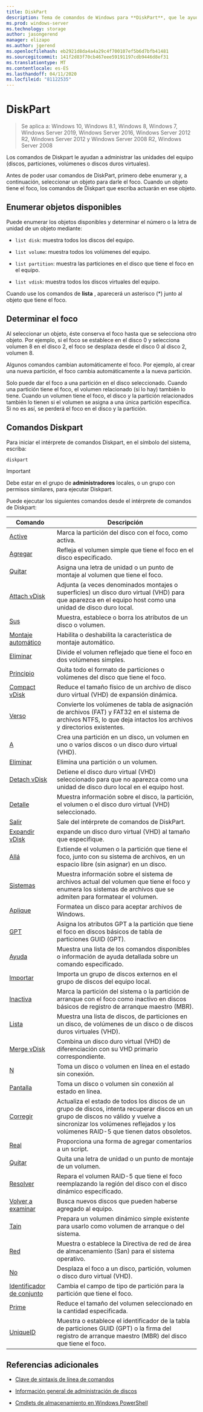 ```yaml
---
title: DiskPart
description: Tema de comandos de Windows para **DiskPart**, que le ayuda a administrar las unidades del equipo.
ms.prod: windows-server
ms.technology: storage
author: jasongerend
manager: elizapo
ms.author: jgerend
ms.openlocfilehash: eb2921d8da4a4a29c4f700107ef5b6d7bfb41481
ms.sourcegitcommit: 141f2d83f70cb467eee59191197cdb9446d8ef31
ms.translationtype: MT
ms.contentlocale: es-ES
ms.lasthandoff: 04/11/2020
ms.locfileid: "81122535"
---
```

# <a name="diskpart"></a>DiskPart

>Se aplica a: Windows 10, Windows 8.1, Windows 8, Windows 7, Windows Server 2019, Windows Server 2016, Windows Server 2012 R2, Windows Server 2012 y Windows Server 2008 R2, Windows Server 2008

Los comandos de Diskpart le ayudan a administrar las unidades del equipo (discos, particiones, volúmenes o discos duros virtuales).

Antes de poder usar comandos de DiskPart, primero debe enumerar y, a continuación, seleccionar un objeto para darle el foco. Cuando un objeto tiene el foco, los comandos de Diskpart que escriba actuarán en ese objeto.

## <a name="list-available-objects"></a>Enumerar objetos disponibles

Puede enumerar los objetos disponibles y determinar el número o la letra de unidad de un objeto mediante:

- `list disk`: muestra todos los discos del equipo.

- `list volume`: muestra todos los volúmenes del equipo.

- `list partition`: muestra las particiones en el disco que tiene el foco en el equipo.

- `list vdisk`: muestra todos los discos virtuales del equipo.

Cuando use los comandos de **lista** , aparecerá un asterisco (*) junto al objeto que tiene el foco.

## <a name="determine-focus"></a>Determinar el foco

Al seleccionar un objeto, éste conserva el foco hasta que se selecciona otro objeto. Por ejemplo, si el foco se establece en el disco 0 y selecciona volumen 8 en el disco 2, el foco se desplaza desde el disco 0 al disco 2, volumen 8.

Algunos comandos cambian automáticamente el foco. Por ejemplo, al crear una nueva partición, el foco cambia automáticamente a la nueva partición.

Solo puede dar el foco a una partición en el disco seleccionado. Cuando una partición tiene el foco, el volumen relacionado (si lo hay) también lo tiene. Cuando un volumen tiene el foco, el disco y la partición relacionados también lo tienen si el volumen se asigna a una única partición específica. Si no es así, se perderá el foco en el disco y la partición.

## <a name="diskpart-commands"></a>Comandos Diskpart

Para iniciar el intérprete de comandos Diskpart, en el símbolo del sistema, escriba:

```
diskpart
```

> [!IMPORTANT]
> Debe estar en el grupo de **administradores** locales, o un grupo con permisos similares, para ejecutar Diskpart.

Puede ejecutar los siguientes comandos desde el intérprete de comandos de Diskpart:

| Comando | Descripción |
| ------- | ----------- |
| [Active](active.md) | Marca la partición del disco con el foco, como activa. |
| [Agregar](add.md) | Refleja el volumen simple que tiene el foco en el disco especificado. |
| [Quitar](assign.md) | Asigna una letra de unidad o un punto de montaje al volumen que tiene el foco. |
| [Attach vDisk](attach-vdisk.md) | Adjunta (a veces denominados montajes o superficies) un disco duro virtual (VHD) para que aparezca en el equipo host como una unidad de disco duro local. |
| [Sus](attributes.md) | Muestra, establece o borra los atributos de un disco o volumen. |
| [Montaje automático](automount.md) | Habilita o deshabilita la característica de montaje automático. | 
| [Eliminar](break.md) | Divide el volumen reflejado que tiene el foco en dos volúmenes simples. |
| [Principio](clean.md) | Quita todo el formato de particiones o volúmenes del disco que tiene el foco. |
| [Compact vDisk](compact-vdisk.md) | Reduce el tamaño físico de un archivo de disco duro virtual (VHD) de expansión dinámica. |
| [Verso](convert.md) | Convierte los volúmenes de tabla de asignación de archivos (FAT) y FAT32 en el sistema de archivos NTFS, lo que deja intactos los archivos y directorios existentes. |
| [A](create.md) | Crea una partición en un disco, un volumen en uno o varios discos o un disco duro virtual (VHD). |
| [Eliminar](delete.md) | Elimina una partición o un volumen. |
| [Detach vDisk](detach-vdisk.md) | Detiene el disco duro virtual (VHD) seleccionado para que no aparezca como una unidad de disco duro local en el equipo host. |
| [Detalle](detail.md) | Muestra información sobre el disco, la partición, el volumen o el disco duro virtual (VHD) seleccionado. |
| [Salir](exit.md) | Sale del intérprete de comandos de DiskPart. |
| [Expandir vDisk](expand-vdisk.md) | expande un disco duro virtual (VHD) al tamaño que especifique. |
| [Allá](extend.md) | Extiende el volumen o la partición que tiene el foco, junto con su sistema de archivos, en un espacio libre (sin asignar) en un disco. |
| [Sistemas](filesystems.md) | Muestra información sobre el sistema de archivos actual del volumen que tiene el foco y enumera los sistemas de archivos que se admiten para formatear el volumen. |
| [Aplique](format.md) | Formatea un disco para aceptar archivos de Windows. |
| [GPT](gpt.md) | Asigna los atributos GPT a la partición que tiene el foco en discos básicos de tabla de particiones GUID (GPT). |
| [Ayuda](help.md) | Muestra una lista de los comandos disponibles o información de ayuda detallada sobre un comando especificado. |
| [Importar](import.md) | Importa un grupo de discos externos en el grupo de discos del equipo local. |
| [Inactiva](inactive.md) | Marca la partición del sistema o la partición de arranque con el foco como inactivo en discos básicos de registro de arranque maestro (MBR). |
| [Lista](list.md) | Muestra una lista de discos, de particiones en un disco, de volúmenes de un disco o de discos duros virtuales (VHD). |
| [Merge vDisk](merge-vdisk.md) | Combina un disco duro virtual (VHD) de diferenciación con su VHD primario correspondiente. |
| [N](offline.md) | Toma un disco o volumen en línea en el estado sin conexión. |
| [Pantalla](online.md) | Toma un disco o volumen sin conexión al estado en línea. |
| [Corregir](recover.md) | Actualiza el estado de todos los discos de un grupo de discos, intenta recuperar discos en un grupo de discos no válido y vuelve a sincronizar los volúmenes reflejados y los volúmenes RAID-5 que tienen datos obsoletos. |
| [Real](rem.md) | Proporciona una forma de agregar comentarios a un script. |
| [Quitar](remove.md) | Quita una letra de unidad o un punto de montaje de un volumen. |
| [Resolver](repair.md) | Repara el volumen RAID-5 que tiene el foco reemplazando la región del disco con el disco dinámico especificado. |
| [Volver a examinar](rescan.md) | Busca nuevos discos que pueden haberse agregado al equipo. |
| [Tain](retain.md) | Prepara un volumen dinámico simple existente para usarlo como volumen de arranque o del sistema. |
| [Red](san.md) | Muestra o establece la Directiva de red de área de almacenamiento (San) para el sistema operativo. |
| [No](select.md) | Desplaza el foco a un disco, partición, volumen o disco duro virtual (VHD). |
| [Identificador de conjunto](set-id.md) | Cambia el campo de tipo de partición para la partición que tiene el foco. |
| [Prime](shrink.md) | Reduce el tamaño del volumen seleccionado en la cantidad especificada. |
| [UniqueID](uniqueid.md) | Muestra o establece el identificador de la tabla de particiones GUID (GPT) o la firma del registro de arranque maestro (MBR) del disco que tiene el foco. |

## <a name="additional-references"></a>Referencias adicionales

- [Clave de sintaxis de línea de comandos](command-line-syntax-key.md)

- [Información general de administración de discos](https://docs.microsoft.com/windows-server/storage/disk-management/overview-of-disk-management)

- [Cmdlets de almacenamiento en Windows PowerShell](https://docs.microsoft.com/powershell/module/storage/)
